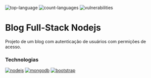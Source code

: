 ![top-language](https://img.shields.io/github/languages/top/robertgoncalvesbatista/full-stack-nodejs-blog)
![count-languages](https://img.shields.io/github/languages/count/robertgoncalvesbatista/full-stack-nodejs-blog)
![vulnerabilities](https://img.shields.io/snyk/vulnerabilities/github/robertgoncalvesbatista/full-stack-nodejs-blog)

# Blog Full-Stack Nodejs

Projeto de um blog com autenticação de usuários com permições de acesso.

### Technologias

[![nodejs](https://img.shields.io/badge/Runtime-Node.js-43853D?style=for-the-badge&logo=node.js&logoColor=white)](https://nodejs.org/en/)
[![mongodb](https://img.shields.io/badge/Database-MongoDB-4EA94B?style=for-the-badge&logo=node.js&logoColor=white)](https://www.mongodb.com/)
[![bootstrap](https://img.shields.io/badge/Styles-Bootstrap-563D7C?style=for-the-badge&logo=node.js&logoColor=white)](https://getbootstrap.com/)
